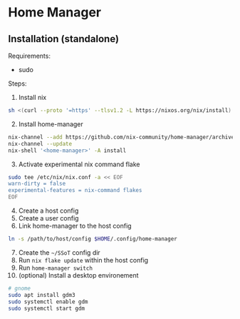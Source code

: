 # Home Manager

## Installation (standalone)

Requirements:
- sudo

Steps:
1. Install nix

```sh
sh <(curl --proto '=https' --tlsv1.2 -L https://nixos.org/nix/install) --no-daemon
```

2. Install home-manager

```sh
nix-channel --add https://github.com/nix-community/home-manager/archive/master.tar.gz home-manager
nix-channel --update
nix-shell '<home-manager>' -A install
```

3. Activate experimental nix command flake

```sh
sudo tee /etc/nix/nix.conf -a << EOF
warn-dirty = false
experimental-features = nix-command flakes
EOF
```

4. Create a host config
5. Create a user config
6. Link home-manager to the host config

```sh
ln -s /path/to/host/config $HOME/.config/home-manager
```

7. Create the `~/SSoT` config dir
8. Run `nix flake update` within the host config
9. Run `home-manager switch`
10. (optional) Install a desktop environement

```sh
# gnome
sudo apt install gdm3
sudo systemctl enable gdm
sudo systemctl start gdm
```
